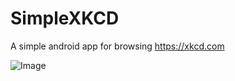 # SimpleXKCD
A simple android app for browsing https://xkcd.com

![Image](https://i.imgur.com/17aHvUG.png)
